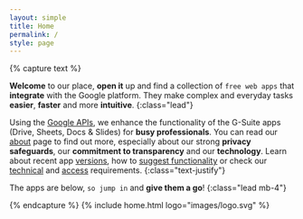 ```yaml
---
layout: simple
title: Home
permalink: /
style: page
---
```

{% capture text %}

__Welcome__ to our place, __open it__ up and find a collection of `free web apps` that __integrate__ with the Google platform. They make complex and everyday tasks __easier__, __faster__ and more __intuitive__.
{:class="lead"}

Using the [Google APIs](https://en.wikipedia.org/wiki/Google_APIs "All about the Google APIs - Wikipedia"), we enhance the functionality of the G-Suite apps (Drive, Sheets, Docs & Slides) for __busy professionals__. You can read our [about](/about/ "About this site") page to find out more, especially about our strong __privacy safeguards__, our __commitment to transparency__ and our __technology__. Learn about recent app [versions](/changes/), how to [suggest functionality](/support/) or check our [technical](/requirements/) and [access](/scopes/) requirements.
{:class="text-justify"}

The apps are below, `so jump in` and __give them a go__!
{:class="lead mb-4"}

{% endcapture %}
{% include home.html logo="images/logo.svg" %}